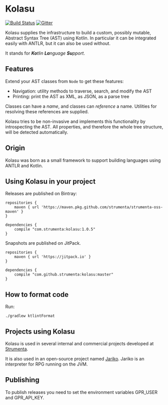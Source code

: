 # Kolasu

[![Build Status](https://github.com/Strumenta/kolasu/workflows/BuildAndTest/badge.svg)](https://github.com/Strumenta/kolasu/actions)
[![Gitter](https://badges.gitter.im/lang-eng/community.svg)](https://gitter.im/lang-eng/community?utm_source=badge&utm_medium=badge&utm_campaign=pr-badge)

Kolasu supplies the infrastructure to build a custom, possibly mutable, Abstract Syntax Tree (AST) using Kotlin.
In particular it can be integrated easily with ANTLR, but it can also be used without.

It stands for _**Ko**tlin_ _**La**nguage_ _**Su**pport_.

## Features

Extend your AST classes from `Node` to get these features:
* Navigation: utility methods to traverse, search, and modify the AST
* Printing: print the AST as XML, as JSON, as a parse tree 

Classes can have a *name*, and classes can *reference* a name.
Utilities for resolving these references are supplied.

Kolasu tries to be non-invasive and implements this functionality by introspecting the AST.
All properties, and therefore the whole tree structure, will be detected automatically. 

## Origin

Kolasu was born as a small framework to support building languages using ANTLR and Kotlin. 

## Using Kolasu in your project

Releases are published on Bintray: 

```
repositories {
    maven { url 'https://maven.pkg.github.com/strumenta/strumenta-oss-maven' }
}

dependencies {
    compile "com.strumenta:kolasu:1.0.5"
}
```

Snapshots are published on JitPack.

```
repositories {
    maven { url 'https://jitpack.io' }
}

dependencies {
    compile "com.github.strumenta:kolasu:master"
}
```

## How to format code

Run:

```
./gradlew ktlintFormat
```

## Projects using Kolasu

Kolasu is used in several internal and commercial projects developed at [Strumenta](https://strumenta.com).

It is also used in an open-source project named [Jariko](https://github.com/smeup/jariko). 
Jariko is an interpreter for RPG running on the JVM.

## Publishing

To publish releases you need to set the environment variables GPR_USER and GPR_API_KEY.
